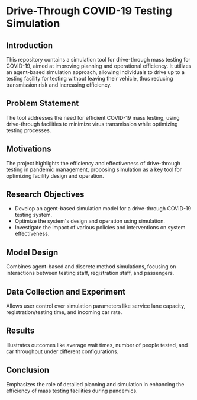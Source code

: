 # Drive-Through COVID-19 Testing Simulation

## Introduction
This repository contains a simulation tool for drive-through mass testing for COVID-19, aimed at improving planning and operational efficiency. It utilizes an agent-based simulation approach, allowing individuals to drive up to a testing facility for testing without leaving their vehicle, thus reducing transmission risk and increasing efficiency.

## Problem Statement
The tool addresses the need for efficient COVID-19 mass testing, using drive-through facilities to minimize virus transmission while optimizing testing processes.

## Motivations
The project highlights the efficiency and effectiveness of drive-through testing in pandemic management, proposing simulation as a key tool for optimizing facility design and operation.

## Research Objectives
- Develop an agent-based simulation model for a drive-through COVID-19 testing system.
- Optimize the system's design and operation using simulation.
- Investigate the impact of various policies and interventions on system effectiveness.

## Model Design
Combines agent-based and discrete method simulations, focusing on interactions between testing staff, registration staff, and passengers.

## Data Collection and Experiment
Allows user control over simulation parameters like service lane capacity, registration/testing time, and incoming car rate.

## Results
Illustrates outcomes like average wait times, number of people tested, and car throughput under different configurations.

## Conclusion
Emphasizes the role of detailed planning and simulation in enhancing the efficiency of mass testing facilities during pandemics.